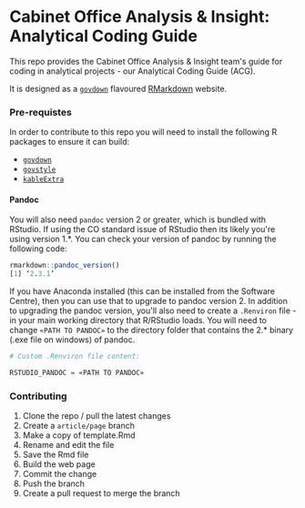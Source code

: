# Cabinet Office Analysis & Insight: Analytical Coding Guide

This repo provides the Cabinet Office Analysis & Insight team's guide for coding in analytical projects - our Analytical Coding Guide (ACG).

It is designed as a [`govdown`](https://ukgovdatascience.github.io/govdown/) flavoured [RMarkdown](http://rmarkdown.rstudio.com) website.

### Pre-requistes
In order to contribute to this repo you will need to install the following R packages to ensure it can build:

* [`govdown`](https://ukgovdatascience.github.io/govdown/)
* [`govstyle`](http://ukgovdatascience.github.io/govstyle/index.html)
* [`kableExtra`](https://cran.r-project.org/package=kableExtra)

#### Pandoc
You will also need `pandoc` version 2 or greater, which is bundled with RStudio. If using the CO standard issue of RStudio then its likely you're using version 1.*. You can check your version of pandoc by running the following code:

``` r
rmarkdown::pandoc_version()
[1] ‘2.3.1’
```

If you have Anaconda installed (this can be installed from the Software Centre), then you can use that to upgrade to pandoc version 2. In addition to upgrading the pandoc version, you'll also need to create a `.Renviron` file - in your main working directory that R/RStudio loads. You will need to change `«PATH TO PANDOC»` to the directory folder that contains the 2.* binary (.exe file on windows) of pandoc.

``` r
# Custom .Renviron file content:

RSTUDIO_PANDOC = «PATH TO PANDOC»

```


### Contributing

1. Clone the repo / pull the latest changes
2. Create a `article/page` branch
3. Make a copy of template.Rmd
4. Rename and edit the file
5. Save the Rmd file
6. Build the web page
7. Commit the change
8. Push the branch
9. Create a pull request to merge the branch
